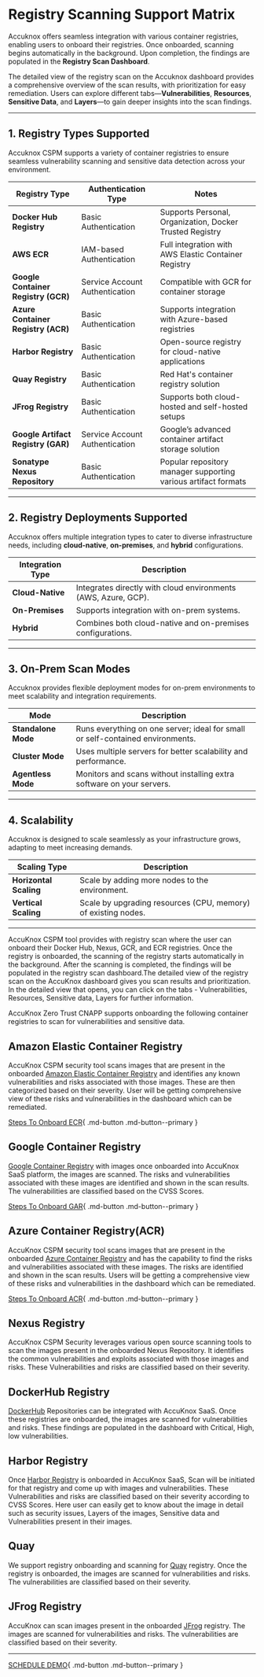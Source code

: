 # Registry Scanning Support Matrix

Accuknox offers seamless integration with various container registries, enabling users to onboard their registries. Once onboarded, scanning begins automatically in the background. Upon completion, the findings are populated in the **Registry Scan Dashboard**.

The detailed view of the registry scan on the Accuknox dashboard provides a comprehensive overview of the scan results, with prioritization for easy remediation. Users can explore different tabs—**Vulnerabilities**, **Resources**, **Sensitive Data**, and **Layers**—to gain deeper insights into the scan findings.

---

## 1. **Registry Types Supported**

Accuknox CSPM supports a variety of container registries to ensure seamless vulnerability scanning and sensitive data detection across your environment.

| **Registry Type**         | **Authentication Type**      | **Notes**                                                |
|----------------------------|------------------------------|----------------------------------------------------------|
| **Docker Hub Registry**    | Basic Authentication         | Supports Personal, Organization, Docker Trusted Registry |
| **AWS ECR**                | IAM-based Authentication     | Full integration with AWS Elastic Container Registry     |
| **Google Container Registry (GCR)** | Service Account Authentication | Compatible with GCR for container storage               |
| **Azure Container Registry (ACR)** | Basic Authentication         | Supports integration with Azure-based registries         |
| **Harbor Registry**        | Basic Authentication         | Open-source registry for cloud-native applications       |
| **Quay Registry**          | Basic Authentication         | Red Hat's container registry solution                    |
| **JFrog Registry**         | Basic Authentication         | Supports both cloud-hosted and self-hosted setups        |
| **Google Artifact Registry (GAR)** | Service Account Authentication | Google’s advanced container artifact storage solution    |
| **Sonatype Nexus Repository** | Basic Authentication      | Popular repository manager supporting various artifact formats |

---

## 2. **Registry Deployments Supported**

Accuknox offers multiple integration types to cater to diverse infrastructure needs, including **cloud-native**, **on-premises**, and **hybrid** configurations.

| **Integration Type** | **Description**                                           |
|-----------------------|-----------------------------------------------------------|
| **Cloud-Native**      | Integrates directly with cloud environments (AWS, Azure, GCP). |
| **On-Premises**       | Supports integration with on-prem systems.               |
| **Hybrid**            | Combines both cloud-native and on-premises configurations.|

---

## 3. **On-Prem Scan Modes**

Accuknox provides flexible deployment modes for on-prem environments to meet scalability and integration requirements.

| **Mode**            | **Description**                                                        |
|----------------------|------------------------------------------------------------------------|
| **Standalone Mode**  | Runs everything on one server; ideal for small or self-contained environments. |
| **Cluster Mode**     | Uses multiple servers for better scalability and performance.         |
| **Agentless Mode**   | Monitors and scans without installing extra software on your servers. |

---

## 4. **Scalability**

Accuknox is designed to scale seamlessly as your infrastructure grows, adapting to meet increasing demands.

| **Scaling Type**      | **Description**                                               |
|-----------------------|---------------------------------------------------------------|
| **Horizontal Scaling** | Scale by adding more nodes to the environment.                |
| **Vertical Scaling**   | Scale by upgrading resources (CPU, memory) of existing nodes. |

---

AccuKnox CSPM tool provides with registry scan where the user can onboard their Docker Hub, Nexus, GCR, and ECR registries. Once the registry is onboarded, the scanning of the registry starts automatically in the background. After the scanning is completed, the findings will be populated in the registry scan dashboard.The detailed view of the registry scan on the AccuKnox dashboard gives you scan results and prioritization. In the detailed view that opens, you can click on the tabs - Vulnerabilities, Resources, Sensitive data, Layers for further information.

AccuKnox Zero Trust CNAPP supports onboarding the following container registries to scan for vulnerabilities and sensitive data.

## Amazon Elastic Container Registry

AccuKnox CSPM security tool scans images that are present in the onboarded [Amazon Elastic Container Registry](https://aws.amazon.com/ecr/) and identifies any known vulnerabilities and risks associated with those images. These are then categorized based on their severity. User will be getting comprehensive view of these risks and vulnerabilities in the dashboard which can be remediated.

[Steps To Onboard ECR](../how-to/ecr.md){ .md-button .md-button--primary }

## Google Container Registry

[Google Container Registry](https://cloud.google.com/container-registry/docs) with images once onboarded into AccuKnox SaaS platform, the images are scanned. The risks and vulnerabilities associated with these images are identified and shown in the scan results. The vulnerabilities are classified based on the CVSS Scores.

[Steps To Onboard GAR](../how-to/gar.md){ .md-button .md-button--primary }

## Azure Container Registry(ACR)

AccuKnox CSPM security tool scans images that are present in the onboarded [Azure Container Registry](https://learn.microsoft.com/en-us/azure/container-registry/) and has the capability to find the risks and vulnerabilities associated with these images. The risks are identified and shown in the scan results.
Users will be getting a comprehensive view of these risks and vulnerabilities in the dashboard which can be remediated.

[Steps To Onboard ACR](../how-to/acr.md){ .md-button .md-button--primary }

## Nexus Registry

AccuKnox CSPM Security leverages various open source scanning tools to scan the images present in the onboarded Nexus Repository. It identifies the common vulnerabilities and exploits associated with those images and risks. These Vulnerabilities and risks are classified based on their severity.

## DockerHub Registry

[DockerHub](https://hub.docker.com/) Repositories can be integrated with AccuKnox SaaS. Once these registries are onboarded, the images are scanned for vulnerabilities and risks. These findings are populated in the dashboard with Critical, High, low vulnerabilities.

## Harbor Registry

Once [Harbor Registry](https://goharbor.io/docs/2.9.0/install-config/) is onboarded in AccuKnox SaaS, Scan will be initiated for that registry and come up with images and vulnerabilities. These Vulnerabilities and risks are classified based on their severity according to CVSS Scores. Here user can easily get to know about the image in detail such as security issues, Layers of the images, Sensitive data and Vulnerabilities present in their images.

## Quay

We support registry onboarding and scanning for [Quay](https://www.redhat.com/en/technologies/cloud-computing/quay) registry. Once the registry is onboarded, the images are scanned for vulnerabilities and risks. The vulnerabilities are classified based on their severity.

## JFrog Registry

AccuKnox can scan images present in the onboarded [JFrog](https://jfrog.com/) registry. The images are scanned for vulnerabilities and risks. The vulnerabilities are classified based on their severity.

- - -
[SCHEDULE DEMO](https://www.accuknox.com/contact-us){ .md-button .md-button--primary }
